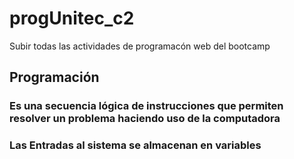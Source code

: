 # progUnitec_c2
Subir todas las actividades de programacón web del bootcamp
## Programación 
### Es una secuencia lógica de instrucciones que permiten resolver un problema haciendo uso de la computadora
### Las Entradas al sistema se almacenan en variables
